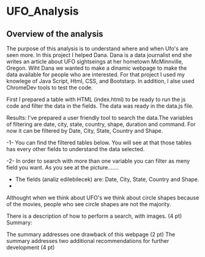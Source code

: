 # UFO_Analysis
## Overview of the analysis

The purpose of this analysis is to understand where and when Ufo's are seen more. In this project I helped Dana. Dana is a data journalist end she writes an article about UFO sightseings at her hometown McMinnville, Oregon.
Wiht Dana we wanted to make a dinamic webpage to make the data available for people who are interested.
For that project I used my knowlege of Java Script, Html, CSS, and Bootstarp. In addition, I alse used ChromeDev tools to test the code.

First I prepared a table with HTML (index.html) to be ready to run the js code and filter the data in the fields. The data was ready in the data.js file.

Results:
I've prepared a user friendly tool to search the data.The variables of filtering are date, city, state, country, shape, duration and command. For now it can be filtered by Date, City, State, Country and Shape.

-1- You can find the filtered tables below. You will see at that those tables has every other fields to understand the data selected. 

-2- In order to search with more than one variable you can filter as meny field you want. As you see at the picture.......

- The fields (analiz edilebilecek) are:
  Date, City, State, Country and Shape.
- 
Althought when we think about UFO's we think about circle shapes because of the movies, people who see circle shapes are not the majority.

There is a description of how to perform a search, with images. (4 pt)
Summary:

The summary addresses one drawback of this webpage (2 pt)
The summary addresses two additional recommendations for further development (4 pt)
